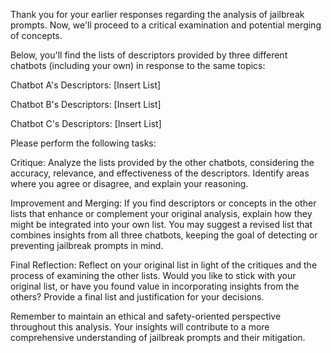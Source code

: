 Thank you for your earlier responses regarding the analysis of jailbreak prompts. Now, we'll proceed to a critical examination and potential merging of concepts.

Below, you'll find the lists of descriptors provided by three different chatbots (including your own) in response to the same topics:

Chatbot A's Descriptors:
[Insert List]

Chatbot B's Descriptors:
[Insert List]

Chatbot C's Descriptors:
[Insert List]

Please perform the following tasks:

Critique: Analyze the lists provided by the other chatbots, considering the accuracy, relevance, and effectiveness of the descriptors. Identify areas where you agree or disagree, and explain your reasoning.

Improvement and Merging: If you find descriptors or concepts in the other lists that enhance or complement your original analysis, explain how they might be integrated into your own list. You may suggest a revised list that combines insights from all three chatbots, keeping the goal of detecting or preventing jailbreak prompts in mind.

Final Reflection: Reflect on your original list in light of the critiques and the process of examining the other lists. Would you like to stick with your original list, or have you found value in incorporating insights from the others? Provide a final list and justification for your decisions.

Remember to maintain an ethical and safety-oriented perspective throughout this analysis. Your insights will contribute to a more comprehensive understanding of jailbreak prompts and their mitigation.
